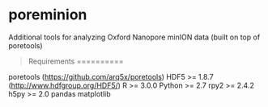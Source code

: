 poreminion
==========

Additional tools for analyzing Oxford Nanopore minION data (built on top of poretools)



>Requirements
==========

poretools (https://github.com/arq5x/poretools)
HDF5 >= 1.8.7 (http://www.hdfgroup.org/HDF5/)
R >= 3.0.0
Python >= 2.7
rpy2 >= 2.4.2
h5py >= 2.0
pandas
matplotlib
